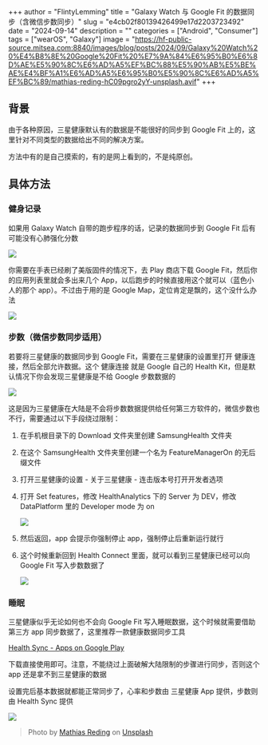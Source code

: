 +++
author = "FlintyLemming"
title = "Galaxy Watch 与 Google Fit 的数据同步（含微信步数同步）"
slug = "e4cb02f80139426499e17d2203723492"
date = "2024-09-14"
description = ""
categories = ["Android", "Consumer"]
tags = ["wearOS", "Galaxy"]
image = "https://hf-public-source.mitsea.com:8840/images/blog/posts/2024/09/Galaxy%20Watch%20%E4%B8%8E%20Google%20Fit%20%E7%9A%84%E6%95%B0%E6%8D%AE%E5%90%8C%E6%AD%A5%EF%BC%88%E5%90%AB%E5%BE%AE%E4%BF%A1%E6%AD%A5%E6%95%B0%E5%90%8C%E6%AD%A5%EF%BC%89/mathias-reding-hC09pgro2yY-unsplash.avif"
+++

## 背景

由于各种原因，三星健康默认有的数据是不能很好的同步到 Google Fit 上的，这里针对不同类型的数据给出不同的解决方案。

方法中有的是自己摸索的，有的是网上看到的，不是纯原创。

## 具体方法

### 健身记录

如果用 Galaxy Watch 自带的跑步程序的话，记录的数据同步到 Google Fit 后有可能没有心肺强化分数

![](https://hf-public-source.mitsea.com:8840/images/blog/posts/2024/09/Galaxy%20Watch%20%E4%B8%8E%20Google%20Fit%20%E7%9A%84%E6%95%B0%E6%8D%AE%E5%90%8C%E6%AD%A5%EF%BC%88%E5%90%AB%E5%BE%AE%E4%BF%A1%E6%AD%A5%E6%95%B0%E5%90%8C%E6%AD%A5%EF%BC%89/Screenshot_20240912_232045_Fit.avif)

你需要在手表已经刷了美版固件的情况下，去 Play 商店下载 Google Fit，然后你的应用列表里就会多出来几个 App，以后跑步的时候直接用这个就可以（蓝色小人的那个 app）。不过由于用的是 Google Map，定位肯定是飘的，这个没什么办法

![](https://hf-public-source.mitsea.com:8840/images/blog/posts/2024/09/Galaxy%20Watch%20%E4%B8%8E%20Google%20Fit%20%E7%9A%84%E6%95%B0%E6%8D%AE%E5%90%8C%E6%AD%A5%EF%BC%88%E5%90%AB%E5%BE%AE%E4%BF%A1%E6%AD%A5%E6%95%B0%E5%90%8C%E6%AD%A5%EF%BC%89/STIIITCH_2024_09_12_23_26_22.avif)

### 步数（微信步数同步适用）

若要将三星健康的数据同步到 Google Fit，需要在三星健康的设置里打开 健康连接，然后全部允许数据。这个 健康连接 就是 Google 自己的 Health Kit，但是默认情况下你会发现三星健康是不给 Google 步数数据的

![](https://hf-public-source.mitsea.com:8840/images/blog/posts/2024/09/Galaxy%20Watch%20%E4%B8%8E%20Google%20Fit%20%E7%9A%84%E6%95%B0%E6%8D%AE%E5%90%8C%E6%AD%A5%EF%BC%88%E5%90%AB%E5%BE%AE%E4%BF%A1%E6%AD%A5%E6%95%B0%E5%90%8C%E6%AD%A5%EF%BC%89/IMG_8873.avif)

这是因为三星健康在大陆是不会将步数数据提供给任何第三方软件的，微信步数也不行，需要通过以下手段绕过限制：

1. 在手机根目录下的 Download 文件夹里创建 SamsungHealth 文件夹
2. 在这个 SamsungHealth 文件夹里创建一个名为 FeatureManagerOn 的无后缀文件
3. 打开三星健康的设置 - 关于三星健康 - 连击版本号打开开发者选项
4. 打开 Set features，修改 HealthAnalytics 下的 Server 为 DEV，修改 DataPlatform 里的 Developer mode 为 on
    
    ![](https://hf-public-source.mitsea.com:8840/images/blog/posts/2024/09/Galaxy%20Watch%20%E4%B8%8E%20Google%20Fit%20%E7%9A%84%E6%95%B0%E6%8D%AE%E5%90%8C%E6%AD%A5%EF%BC%88%E5%90%AB%E5%BE%AE%E4%BF%A1%E6%AD%A5%E6%95%B0%E5%90%8C%E6%AD%A5%EF%BC%89/IMG_8877.avif)
    
5. 然后返回，app 会提示你强制停止 app，强制停止后重新运行就行
6. 这个时候重新回到 Health Connect 里面，就可以看到三星健康已经可以向 Google Fit 写入步数数据了
    
    ![](https://hf-public-source.mitsea.com:8840/images/blog/posts/2024/09/Galaxy%20Watch%20%E4%B8%8E%20Google%20Fit%20%E7%9A%84%E6%95%B0%E6%8D%AE%E5%90%8C%E6%AD%A5%EF%BC%88%E5%90%AB%E5%BE%AE%E4%BF%A1%E6%AD%A5%E6%95%B0%E5%90%8C%E6%AD%A5%EF%BC%89/Screenshot_20240912_234510_HealthConnect.avif)
    

### 睡眠

三星健康似乎无论如何也不会向 Google Fit 写入睡眠数据，这个时候就需要借助第三方 app 同步数据了，这里推荐一款健康数据同步工具

[Health Sync - Apps on Google Play](https://play.google.com/store/apps/details?id=nl.appyhapps.healthsync)

下载直接使用即可。注意，不能绕过上面破解大陆限制的步骤进行同步，否则这个 app 还是拿不到三星健康的数据

设置完后基本数据就都能正常同步了，心率和步数由 三星健康 App 提供，步数则由 Health Sync 提供

![](https://hf-public-source.mitsea.com:8840/images/blog/posts/2024/09/Galaxy%20Watch%20%E4%B8%8E%20Google%20Fit%20%E7%9A%84%E6%95%B0%E6%8D%AE%E5%90%8C%E6%AD%A5%EF%BC%88%E5%90%AB%E5%BE%AE%E4%BF%A1%E6%AD%A5%E6%95%B0%E5%90%8C%E6%AD%A5%EF%BC%89/Screenshot_20240912_235113_Fit.avif)

> Photo by [Mathias Reding](https://unsplash.com/@matreding?utm_content=creditCopyText&utm_medium=referral&utm_source=unsplash) on [Unsplash](https://unsplash.com/photos/a-close-up-of-a-piece-of-art-with-paint-on-it-hC09pgro2yY?utm_content=creditCopyText&utm_medium=referral&utm_source=unsplash)
  